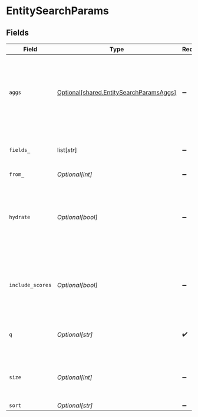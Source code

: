 # EntitySearchParams


## Fields

| Field                                                                                                      | Type                                                                                                       | Required                                                                                                   | Description                                                                                                | Example                                                                                                    |
| ---------------------------------------------------------------------------------------------------------- | ---------------------------------------------------------------------------------------------------------- | ---------------------------------------------------------------------------------------------------------- | ---------------------------------------------------------------------------------------------------------- | ---------------------------------------------------------------------------------------------------------- |
| `aggs`                                                                                                     | [Optional[shared.EntitySearchParamsAggs]](undefined/models/shared/entitysearchparamsaggs.md)               | :heavy_minus_sign:                                                                                         | Aggregation supported by ElasticSearch allows summarizing data as metrics, statistics, or other analytics. |                                                                                                            |
| `fields_`                                                                                                  | list[*str*]                                                                                                | :heavy_minus_sign:                                                                                         | List of entity fields to include in search results                                                         |                                                                                                            |
| `from_`                                                                                                    | *Optional[int]*                                                                                            | :heavy_minus_sign:                                                                                         | N/A                                                                                                        |                                                                                                            |
| `hydrate`                                                                                                  | *Optional[bool]*                                                                                           | :heavy_minus_sign:                                                                                         | When true, enables entity hydration to resolve nested $relation & $relation_ref references in-place.       |                                                                                                            |
| `include_scores`                                                                                           | *Optional[bool]*                                                                                           | :heavy_minus_sign:                                                                                         | Adds a `_score` number field to results that can be used to rank by match score                            |                                                                                                            |
| `q`                                                                                                        | *Optional[str]*                                                                                            | :heavy_check_mark:                                                                                         | Lucene queries supported with ElasticSearch                                                                | _schema:contact AND status:active                                                                          |
| `size`                                                                                                     | *Optional[int]*                                                                                            | :heavy_minus_sign:                                                                                         | Max search size is 1000 with higher values defaulting to 1000                                              |                                                                                                            |
| `sort`                                                                                                     | *Optional[str]*                                                                                            | :heavy_minus_sign:                                                                                         | N/A                                                                                                        | _created_at:desc                                                                                           |